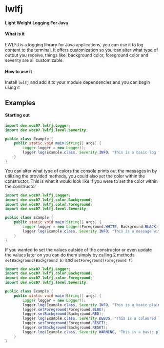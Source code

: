# lwlfj
#### Light Weight Logging For Java

#### What is it
LWLFJ is a logging library for Java applications, you can use it to log content to the terminal.
It offers customization so you can alter what type of output you receive, things like; background color, foreground color and severity are all customizable.

#### How to use it
Install `lwlfj` and add it to your module dependencies and you can begin using it

## Examples
#### Starting out
```java
import dev.woz07.lwlfj.Logger;
import dev.woz07.lwlfj.level.Severity;

public class Example {
    public static void main(String[] args) {
        Logger logger = new Logger();
        logger.log(Example.class, Severity.INFO, "This is a basic log from the Example class");
    }
}
```

You can alter what type of colors the console prints out the messages in by utilizing the provided methods, you could also set the color within the constructor.
This is what it would look like if you were to set the color within the constructor
```java
import dev.woz07.lwlfj.Logger;
import dev.woz07.lwlfj.color.Background;
import dev.woz07.lwlfj.color.Foreground;
import dev.woz07.lwlfj.level.Severity;

public class Example {
    public static void main(String[] args) {
        Logger logger = new Logger(Foreground.WHITE, Background.BLACK);
        logger.log(Example.class, Severity.INFO, "This is a message with white foreground and black background");
    }
}
```
If you wanted to set the values outside of the constructor or even update the values later on you can do them simply by calling 2 methods `setBackground(Background b)` and `setForeground(Foreground f)`
```java
import dev.woz07.lwlfj.Logger;
import dev.woz07.lwlfj.color.Background;
import dev.woz07.lwlfj.color.Foreground;
import dev.woz07.lwlfj.level.Severity;

public class Example {
    public static void main(String[] args) {
        Logger logger = new Logger();
        logger.log(Example.class, Severity.INFO, "This is a basic plain log");
        logger.setForeground(Foreground.BLUE);
        logger.setBackground(Background.RED);
        logger.log(Example.class, Severity.DEBUG, "This is a coloured log");
        logger.setForeground(Foreground.RESET);
        logger.setBackground(Background.RESET);
        logger.log(Example.class, Severity.WARNING, "This is a basic plain log");
    }
}
```
